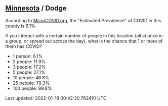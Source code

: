 
## [Minnesota](/united-states/minnesota) / Dodge

According to [MicroCOVID.org](http://microcovid.org),
the "Estimated Prevalence" of COVID in this county is 6.1%

If you interact with a certain number of people in this location
(all at once in a group, or spread out across the day), what is the chance that
1 or more of them has COVID?

- 1 person: 6.1%
- 2 people: 11.9%
- 3 people: 17.2%
- 5 people: 27.1%
- 10 people: 46.8%
- 25 people: 79.3%
- 100 people: 99.8%

Last updated: 2022-01-18 00:42:30.762410 UTC
